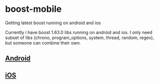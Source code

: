# boost-mobile
Getting latest boost running on android and ios

Currently i have boost 1.63.0 libs running on android and ios. I only need subset of libs (chrono, program_options, system, thread, random, regex), but someone can combine their own.

## [Android](README-android.md)
## [iOS](README-ios.md)
